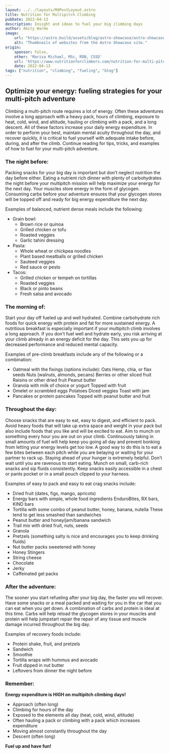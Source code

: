 ```yaml
---
layout: ../../layouts/MdPostLayout.astro
title: Nutrition for Multipitch Climbing
pubDate: 2022-04-13
description: Insight and ideas to fuel your big climbing days 
author: Amity Warme
image: 
    url: "https://astro.build/assets/blog/astro-showcase/astro-showcase-screenshot.jpg"
    alt: "Thumbnails of websites from the Astro Showcase site."
origin: 
    sponsor: false,
    other: 'Marisa Michael, MSc, RDN, CSSD'
    url: 'https://www.nutritionforclimbers.com/nutrition-for-multi-pitch-big-wall-climbing/'
    date: 2022-04-13
tags: ["nutrition", "climbing", "fueling", "blog"]
---
```

## Optimize your energy: fueling strategies for your multi-pitch adventure

Climbing a multi-pitch route requires a lot of energy. Often these adventures involve a long approach with a heavy pack, hours of climbing, exposure to heat, cold, wind, and altitude, hauling or climbing with a pack, and a long descent. All of these factors increase your daily energy expenditure. In order to perform your best, maintain mental acuity throughout the day, and recover quickly, it is critical to fuel yourself with adequate intake before, during, and after the climb. Continue reading for tips, tricks, and examples of how to fuel for your multi-pitch adventure. 

### The night before:

Packing snacks for your big day is important but don’t neglect nutrition the day before either. Eating a nutrient rich dinner with plenty of carbohydrates the night before your multipitch mission will help maximize your energy for the next day. Your muscles store energy in the form of glycogen. Consuming carbs before your adventure ensures that your glycogen stores will be topped off and ready for big energy expenditure the next day. 

Examples of balanced, nutrient dense meals include the following: 
  * Grain bowl:
    - Brown rice or quinoa
    - Grilled chicken or tofu
    - Roasted veggies 
    - Garlic tahini dressing
  * Pasta:
    - Whole wheat or chickpea noodles
    - Plant based meatballs or grilled chicken
    - Sauteed veggies
    - Red sauce or pesto
  * Tacos:
    - Grilled chicken or tempeh on tortillas
    - Roasted veggies
    - Black or pinto beans
    - Fresh salsa and avocado

### The morning of:

Start your day off fueled up and well hydrated. Combine carbohydrate rich foods for quick energy with protein and fat for more sustained energy. A nutritious breakfast is especially important if your multipitch climb involves a long approach. If you don’t fuel well and hydrate early, you risk arriving at your climb already in an energy deficit for the day. This sets you up for decreased performance and reduced mental capacity.

Examples of pre-climb breakfasts include any of the following or a combination:
  * Oatmeal with the fixings (options include):
            Oats 
            Hemp, chia, or flax seeds
            Nuts (walnuts, almonds, pecans)
            Berries or other sliced fruit
            Raisins or other dried fruit
            Peanut butter
  * Granola with milk of choice or yogurt 
            Topped with fruit 
  * Omelet or scrambled eggs
            Potatoes 
            Diced veggies 
            Toast with jam
  * Pancakes or protein pancakes
            Topped with peanut butter and fruit

### Throughout the day:

Choose snacks that are easy to eat, easy to digest, and efficient to pack. Avoid heavy foods that will take up extra space and weight in your pack but also include foods that you like and will be excited to eat. Aim to munch on something every hour you are out on your climb. Continuously taking in small amounts of fuel will help keep you going all day and prevent bonking from letting your energy levels get too low. A good way to do this is to eat a few bites between each pitch while you are belaying or waiting for your partner to rack up. Staying ahead of your hunger is extremely helpful. Don’t wait until you are ravenous to start eating. Munch on small, carb-rich snacks and sip fluids consistently. Keep snacks easily accessible in a chest or pants pocket or in a small pouch clipped to your harness.

Examples of easy to pack and easy to eat crag snacks include:
  * Dried fruit (dates, figs, mango, apricots)
  * Energy bars with simple, whole food ingredients 
            EnduroBites, RX bars, KIND bars
  * Tortilla with some combo of peanut butter, honey, banana, nutella
            These tend to get less smashed than sandwiches
  * Peanut butter and honey/jam/banana sandwich
  * Trail mix with dried fruit, nuts, seeds
  * Granola
  * Pretzels (something salty is nice and encourages you to keep drinking fluids)
  * Nut butter packs sweetened with honey
  * Honey Stingers
  * String cheese
  * Chocolate 
  * Jerky
  * Caffeinated gel packs

### After the adventure:

The sooner you start refueling after your big day, the faster you will recover. Have some snacks or a meal packed and waiting for you in the car that you can eat when you get down. A combination of carbs and protein is ideal at this time. Carbs will help reload the glycogen stores in your muscles and protein will help jumpstart repair the repair of any tissue and muscle damage incurred throughout the big day.

Examples of recovery foods include:
  * Protein shake, fruit, and pretzels
  * Sandwich
  * Smoothie
  * Tortilla wraps with hummus and avocado
  * Fruit dipped in nut butter
  * Leftovers from dinner the night before

### Remember:
**Energy expenditure is HIGH on multipitch climbing days!** 
  * Approach (often long)
  * Climbing for hours of the day
  * Exposed to the elements all day (heat, cold, wind, altitude)
  * Often hauling a pack or climbing with a pack which increases expenditure
  * Moving almost constantly throughout the day
  * Descent (often long)  
  
**Fuel up and have fun!**